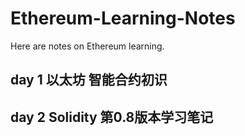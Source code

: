 # Ethereum-Learning-Notes

Here are notes on Ethereum learning.

## day 1 以太坊 智能合约初识

## day 2 Solidity 第0.8版本学习笔记

